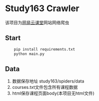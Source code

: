 # Study163 Crawler
该项目为[网易云课堂](https://study.163.com/)网站网络爬虫

## Start
```bash
    pip install requirements.txt
    python main.py
```

## Data
1. 数据保存地址 study163/spiders/data
2. courses.txt文件包含所有课程数据
4. html保存课程页面body(本项目无html文件)
